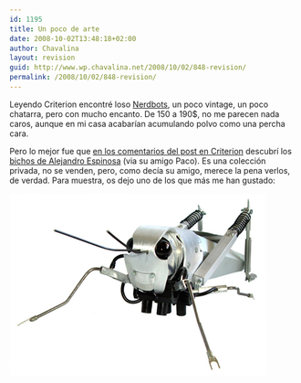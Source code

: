 ```yaml
---
id: 1195
title: Un poco de arte
date: 2008-10-02T13:48:18+02:00
author: Chavalina
layout: revision
guid: http://www.wp.chavalina.net/2008/10/02/848-revision/
permalink: /2008/10/02/848-revision/
---
```

Leyendo Criterion encontr&eacute; loso <a href="http://nerdbots.myshopify.com/#shop" target="_blank">Nerdbots</a>, un poco vintage, un poco chatarra, pero con mucho encanto. De 150 a 190$, no me parecen nada caros, aunque en mi casa acabar&iacute;an acumulando polvo como una percha cara.

Pero lo mejor fue que <a href="http://www.criteriondg.info/wordpress/nerdbots/#comment-108448" target="_blank">en los comentarios del post en Criterion</a> descubr&iacute; los <a href="http://www.alejandroespinosa.com/bichos.htm" target="_blank">bichos de Alejandro Espinosa</a> (via su amigo Paco). Es una colecci&oacute;n privada, no se venden, pero, como dec&iacute;a su amigo, merece la pena verlos, de verdad. Para muestra, os dejo uno de los que m&aacute;s me han gustado:

<p class="imgcentro">
  <img src="/imagenes/fotos/grillo1.jpg" alt="Grillo met&aacute;lico" />
</p>